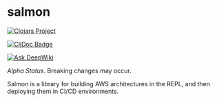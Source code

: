 # salmon

[![Clojars Project](https://img.shields.io/clojars/v/rs.shaffe/salmon.svg)](https://clojars.org/rs.shaffe/salmon)

[![CljDoc Badge](https://cljdoc.org/badge/rs.shaffe/salmon)](https://cljdoc.org/d/rs.shaffe/salmon)

[![Ask DeepWiki](https://deepwiki.com/badge.svg)](https://deepwiki.com/john-shaffer/salmon)

*Alpha Status*. Breaking changes may occur.

Salmon is a library for building AWS architectures in the REPL, and then deploying them in CI/CD environments.
